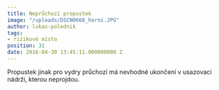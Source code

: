 ```yaml
---
title: Neprůchozí propustek
image: "/uploads/DSCN0668_horni.JPG"
author: lukas-polednik
tags:
- rizikové místo
position: 31
date: 2016-04-30 13:45:11.000000000 Z
---
```

Propustek jinak pro vydry průchozí má nevhodné ukončení v usazovací
nádrži, kterou neprojdou.
